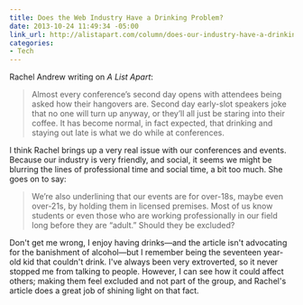 ```yaml
---
title: Does the Web Industry Have a Drinking Problem?
date: 2013-10-24 11:49:34 -05:00
link_url: http://alistapart.com/column/does-our-industry-have-a-drinking-problem
categories:
- Tech
---
```


Rachel Andrew writing on *A List Apart*:

>Almost every conference’s second day opens with attendees being asked how their hangovers are. Second day early-slot speakers joke that no one will turn up anyway, or they’ll all just be staring into their coffee. It has become normal, in fact expected, that drinking and staying out late is what we do while at conferences.

I think Rachel brings up a very real issue with our conferences and events. Because our industry is very friendly, and social, it seems we might be blurring the lines of professional time and social time, a bit too much. She goes on to say:

>We’re also underlining that our events are for over-18s, maybe even over-21s, by holding them in licensed premises. Most of us know students or even those who are working professionally in our field long before they are “adult.” Should they be excluded?

Don't get me wrong, I enjoy having drinks—and the article isn't advocating for the banishment of alcohol—but I remember being the seventeen year-old kid that couldn't drink. I've always been very extroverted, so it never stopped me from talking to people. However, I can see how it could affect others; making them feel excluded and not part of the group, and Rachel's article does a great job of shining light on that fact.
